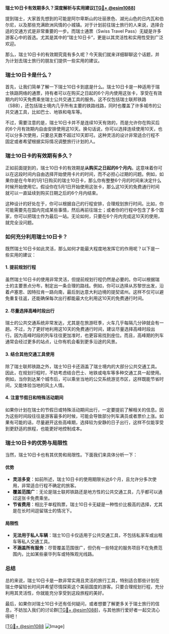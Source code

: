 **瑞士10日卡有效期多久？深度解析与实用建议[[TG💪+ @esim1088](https://t.me/s/esim1088)]**

提到瑞士，大家首先想到的可能是阿尔卑斯山的壮丽景色、湖光山色的日内瓦和伯尔尼，以及那些充满欧洲风情的小城镇。对于计划前往瑞士旅行的人来说，选择合适的交通方式是非常重要的一步。而瑞士通票（Swiss Travel Pass）无疑是许多游客心中的首选。尤其是其中的“瑞士10日卡”，更是以其灵活性和实用性受到广泛欢迎。

那么，瑞士10日卡的有效期究竟有多久呢？今天我们就来详细聊聊这个话题，并为计划去瑞士旅行的朋友们提供一些实用的建议。

### 瑞士10日卡是什么？

首先，让我们简单了解一下瑞士10日卡到底是什么。瑞士10日卡是一种适用于瑞士铁路网络的通票，持有者可以在购买之日起的6个月内使用这张卡，享受在有效期内的10天免费乘坐瑞士公共交通工具的服务。这不仅包括瑞士联邦铁路（SBB），还包括瑞士境内几乎所有主要的铁路线路，同时也覆盖了许多城市的公共交通工具，比如巴士、地铁和电车等。

不过，需要注意的是，瑞士10日卡并不是连续10天有效的，而是允许你在购买后的6个月有效期内自由安排使用这10天。换句话说，你可以选择连续使用10天，也可以分多次使用，只要总天数不超过10天即可。这种灵活的设计非常适合行程不固定或者希望根据实际情况调整旅行计划的人。

### 瑞士10日卡的有效期有多久？

正如前面提到的，瑞士10日卡的有效期是**从购买之日起的6个月内**。这意味着你可以在这段时间内自由选择开始使用卡片的时间，而不必担心过期的问题。例如，如果你是在今年的1月1日购买的瑞士10日卡，那么你有整整6个月的时间来决定什么时候开始使用它。假设你在5月1日开始使用这张卡，那么这10天的免费通行时间就可以一直延续到购买日期之后的6个月内结束。

这种设计的好处在于，你可以根据自己的行程安排，合理规划旅行时间。比如，你可能需要先在国内完成某些事情，然后再前往瑞士；或者你的行程中包含了多个国家，你可以把瑞士作为最后一站。无论如何，只要在6个月内完成这10天的使用，就完全没问题。

### 如何充分利用瑞士10日卡？

既然瑞士10日卡如此灵活，那么如何才能最大程度地发挥它的作用呢？以下是一些实用的建议：

#### 1. 提前规划行程

虽然瑞士10日卡的使用非常灵活，但提前规划行程仍然是必要的。你可以根据瑞士的主要景点分布，制定出一条合理的路线。例如，你可以选择从苏黎世出发，沿着卢塞恩、因特拉肯一路向南，最后到达意大利边境的提契诺州。这样不仅可以避免重复往返，还能确保每次出行都能最大化利用这10天的免费通行时间。

#### 2. 尽量选择高峰时段出行

瑞士的公共交通系统非常发达，尤其是在旅游旺季，火车几乎每隔几分钟就会有一趟。不过，为了更好地利用这10天的免费通行时间，建议尽量选择高峰时段出行。因为高峰时段的列车往往更加准时，也更容易找到座位。而且，高峰期的列车通常会经过更多的站点，让你有机会看到更多沿途的风景。

#### 3. 结合其他交通工具使用

除了瑞士联邦铁路之外，瑞士10日卡还涵盖了瑞士境内的大部分公共交通工具。因此，在规划行程时，不妨考虑结合巴士、地铁或电车等多种交通工具一起使用。例如，当你到达某个城市后，可以乘坐当地的公交系统游览市区，这样既能节省时间，又能体验当地的风土人情。

#### 4. 注意节假日和特殊活动期间

如果你计划在瑞士的节假日或特殊活动期间出行，一定要提前了解相关的信息。因为这些时间段往往是游客最多的时候，可能会导致部分列车满员或者票价上涨。如果有可能的话，尽量避开这些高峰期，选择较为安静的日子出行，这样不仅能享受到更舒适的旅程，也能更好地控制成本。

### 瑞士10日卡的优势与局限性

当然，瑞士10日卡也有其优势和局限性。下面我们来具体分析一下：

#### 优势

- **灵活多变**：如前所述，瑞士10日卡的使用期限长达6个月，且允许分多次使用，非常适合行程不确定的旅客。
- **覆盖范围广**：无论是瑞士联邦铁路还是地方性的公共交通工具，几乎都可以通过这张卡免费乘坐。
- **节省费用**：相比于单程购票，瑞士10日卡无疑是一种性价比极高的选择，尤其是在长时间逗留瑞士的情况下。

#### 局限性

- **无法用于私人车辆**：瑞士10日卡仅适用于公共交通工具，不包括私家车或出租车等私人交通工具。
- **不涵盖所有服务**：尽管覆盖范围很广，但仍有一些特定的服务项目不在免费范围内，比如某些豪华列车或特殊观光线路。

### 总结

总的来说，瑞士10日卡是一款非常实用且灵活的旅行工具，特别适合那些计划在瑞士停留较长时间并希望尽情探索这个美丽国度的游客。只要合理规划行程，充分利用其灵活性，你就能充分享受到这段旅程的美好。

最后，如果你对瑞士10日卡还有任何疑问，或者想要了解更多关于瑞士旅行的信息，不妨加入我们的讨论群[[TG💪+ @esim1088](https://t.me/s/esim1088)]，与其他旅行爱好者一起交流心得吧！

[[TG💪+ @esim1088](https://t.me/s/esim1088) ![Image](https://i.postimg.cc/4NQfJmqS/Snipaste-2025-05-13-00-14-12.png)]